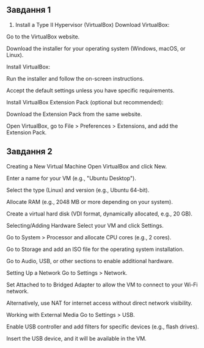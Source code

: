 ## Завдання 1
1. Install a Type II Hypervisor (VirtualBox)
Download VirtualBox:

Go to the VirtualBox website.

Download the installer for your operating system (Windows, macOS, or Linux).

Install VirtualBox:

Run the installer and follow the on-screen instructions.

Accept the default settings unless you have specific requirements.

Install VirtualBox Extension Pack (optional but recommended):

Download the Extension Pack from the same website.

Open VirtualBox, go to File > Preferences > Extensions, and add the Extension Pack.

## Завдання 2

Creating a New Virtual Machine
Open VirtualBox and click New.

Enter a name for your VM (e.g., "Ubuntu Desktop").

Select the type (Linux) and version (e.g., Ubuntu 64-bit).

Allocate RAM (e.g., 2048 MB or more depending on your system).

Create a virtual hard disk (VDI format, dynamically allocated, e.g., 20 GB).

Selecting/Adding Hardware
Select your VM and click Settings.

Go to System > Processor and allocate CPU cores (e.g., 2 cores).

Go to Storage and add an ISO file for the operating system installation.

Go to Audio, USB, or other sections to enable additional hardware.

Setting Up a Network
Go to Settings > Network.

Set Attached to to Bridged Adapter to allow the VM to connect to your Wi-Fi network.

Alternatively, use NAT for internet access without direct network visibility.

Working with External Media
Go to Settings > USB.

Enable USB controller and add filters for specific devices (e.g., flash drives).

Insert the USB device, and it will be available in the VM.

##
